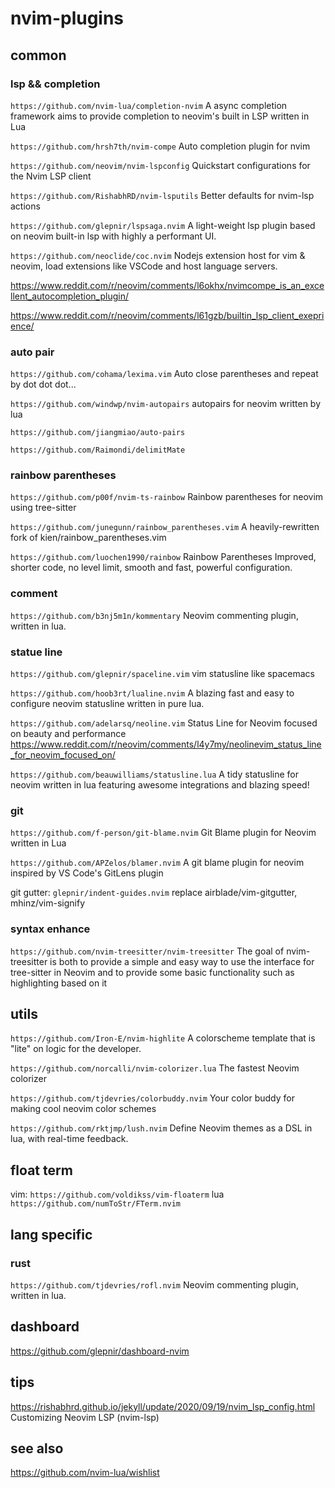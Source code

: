 # nvim-plugins


## common

### lsp && completion

`https://github.com/nvim-lua/completion-nvim` A async completion framework aims to provide completion to neovim's built in LSP written in Lua 

`https://github.com/hrsh7th/nvim-compe` Auto completion plugin for nvim

`https://github.com/neovim/nvim-lspconfig` Quickstart configurations for the Nvim LSP client 


`https://github.com/RishabhRD/nvim-lsputils` Better defaults for nvim-lsp actions 

`https://github.com/glepnir/lspsaga.nvim` A light-weight lsp plugin based on neovim built-in lsp with highly a performant UI.


`https://github.com/neoclide/coc.nvim`  Nodejs extension host for vim & neovim, load extensions like VSCode and host language servers. 


https://www.reddit.com/r/neovim/comments/l6okhx/nvimcompe_is_an_excellent_autocompletion_plugin/

https://www.reddit.com/r/neovim/comments/l61gzb/builtin_lsp_client_exeprience/

### auto pair

`https://github.com/cohama/lexima.vim` Auto close parentheses and repeat by dot dot dot... 

`https://github.com/windwp/nvim-autopairs` autopairs for neovim written by lua 

`https://github.com/jiangmiao/auto-pairs`

`https://github.com/Raimondi/delimitMate`

### rainbow parentheses

`https://github.com/p00f/nvim-ts-rainbow`  Rainbow parentheses for neovim using tree-sitter 

`https://github.com/junegunn/rainbow_parentheses.vim` A heavily-rewritten fork of kien/rainbow_parentheses.vim

`https://github.com/luochen1990/rainbow`  Rainbow Parentheses Improved, shorter code, no level limit, smooth and fast, powerful configuration. 

### comment

`https://github.com/b3nj5m1n/kommentary`  Neovim commenting plugin, written in lua. 

### statue line

`https://github.com/glepnir/spaceline.vim`  vim statusline like spacemacs

`https://github.com/hoob3rt/lualine.nvim`  A blazing fast and easy to configure neovim statusline written in pure lua. 

`https://github.com/adelarsq/neoline.vim`  Status Line for Neovim focused on beauty and performance   https://www.reddit.com/r/neovim/comments/l4y7my/neolinevim_status_line_for_neovim_focused_on/


`https://github.com/beauwilliams/statusline.lua`     A tidy statusline for neovim written in lua featuring awesome integrations and blazing speed! 

### git

`https://github.com/f-person/git-blame.nvim` Git Blame plugin for Neovim written in Lua 

`https://github.com/APZelos/blamer.nvim`  A git blame plugin for neovim inspired by VS Code's GitLens plugin 

git gutter: `glepnir/indent-guides.nvim` replace airblade/vim-gitgutter, mhinz/vim-signify


### syntax enhance

`https://github.com/nvim-treesitter/nvim-treesitter` The goal of nvim-treesitter is both to provide a simple and easy way to use the interface for tree-sitter in Neovim and to provide some basic functionality such as highlighting based on it

## utils

`https://github.com/Iron-E/nvim-highlite`  A colorscheme template that is "lite" on logic for the developer.  

`https://github.com/norcalli/nvim-colorizer.lua`  The fastest Neovim colorizer

`https://github.com/tjdevries/colorbuddy.nvim`  Your color buddy for making cool neovim color schemes 

`https://github.com/rktjmp/lush.nvim` Define Neovim themes as a DSL in lua, with real-time feedback. 

## float term
vim:  `https://github.com/voldikss/vim-floaterm`
lua `https://github.com/numToStr/FTerm.nvim`

## lang specific

### rust

`https://github.com/tjdevries/rofl.nvim`  Neovim commenting plugin, written in lua. 


## dashboard

https://github.com/glepnir/dashboard-nvim

## tips

<https://rishabhrd.github.io/jekyll/update/2020/09/19/nvim_lsp_config.html> Customizing Neovim LSP (nvim-lsp) 


## see also

<https://github.com/nvim-lua/wishlist>

